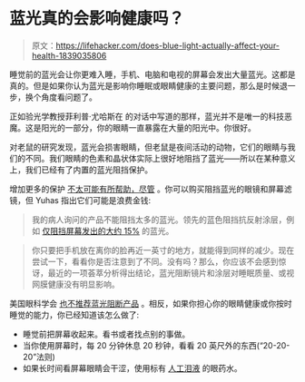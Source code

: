 # 蓝光真的会影响健康吗？

> 原文：<https://lifehacker.com/does-blue-light-actually-affect-your-health-1839035806>

睡觉前的蓝光会让你更难入睡，手机、电脑和电视的屏幕会发出大量蓝光。这都是真的。但是如果你认为蓝光是影响你睡眠或眼睛健康的主要问题，那么是时候退一步，换个角度看问题了。



正如验光学教授菲利普·尤哈斯在 的对话中写道的那样，蓝光并不是唯一的科技恶魔。这是阳光的一部分，你的眼睛一直暴露在大量的阳光中。你很好。

对老鼠的研究发现，蓝光会损害眼睛，但老鼠是夜间活动的动物，它们的眼睛与我们的不同。我们眼睛的色素和晶状体实际上很好地阻挡了蓝光——所以在某种意义上，我们已经有了内置的蓝光阻挡保护。

增加更多的保护 [不太可能有所帮助，尽管](https://vitals.lifehacker.com/smartphones-arent-ruining-your-eyes-1829339597) 。你可以购买阻挡蓝光的眼镜和屏幕滤镜，但 Yuhas 指出它们可能是浪费金钱:

> 我的病人询问的产品不能阻挡太多的蓝光。领先的蓝色阻挡抗反射涂层，例如 [仅阻挡屏幕发出的大约 15%](https://doi.org/10.1097/OPX.0000000000001393) 的蓝光。

> 你只要把手机放在离你的脸再近一英寸的地方，就能得到同样的减少。现在尝试一下，看看你是否注意到了不同。没有吗？那么，你应该不会感到惊讶，最近的一项荟萃分析得出结论，蓝光阻断镜片和涂层对睡眠质量、或视网膜健康没有明显影响。

美国眼科学会 [也不推荐蓝光阻断产品](https://www.aao.org/eye-health/tips-prevention/should-you-be-worried-about-blue-light) 。相反，如果你担心你的眼睛健康或你按时睡觉的能力，你已经知道该怎么做了:

*   睡觉前把屏幕收起来。看书或者找点别的事做。
*   当你使用屏幕时，每 20 分钟休息 20 秒钟，看看 20 英尺外的东西(“20-20-20”法则)
*   如果长时间看屏幕眼睛会干涩，使用标有 [人工泪液](https://www.mayoclinic.org/diseases-conditions/dry-eyes/expert-answers/artificial-tears/faq-20058422) 的眼药水。